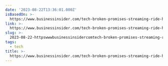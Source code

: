 ```yaml
---
date: '2023-08-22T13:36:01.000Z'
isBasedOn: >-
  https://www.businessinsider.com/tech-broken-promises-streaming-ride-hailing-cloud-computing-2023-8
link: >-
  https://www.businessinsider.com/tech-broken-promises-streaming-ride-hailing-cloud-computing-2023-8
slug: >-
  2023-08-22-httpswwwbusinessinsidercomtech-broken-promises-streaming-ride-hailing-cloud-computing-2023-8
tags:
  - tech
title: >-
  https://www.businessinsider.com/tech-broken-promises-streaming-ride-hailing-cloud-computing-2023-8
---
```


